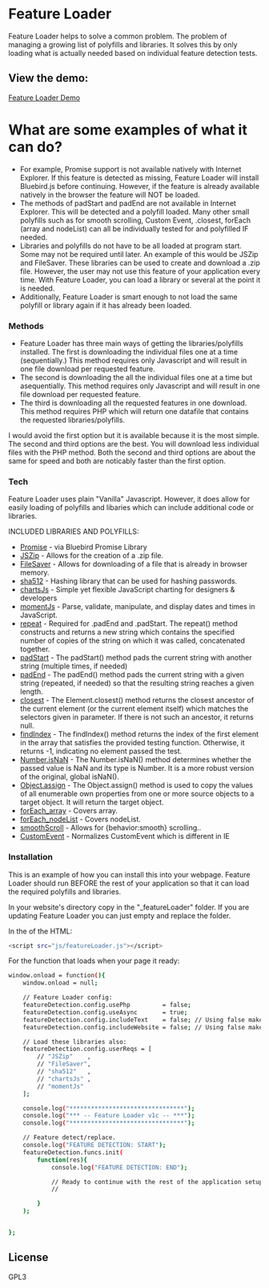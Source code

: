 # Feature Loader

Feature Loader helps to solve a common problem. The problem of managing a growing list of polyfills and libraries. It solves this by only loading what is actually needed based on individual feature detection tests.

## View the demo:
[Feature Loader Demo]

# What are some examples of what it can do?
  - For example, Promise support is not available natively with Internet Explorer. If this feature is detected as missing, Feature Loader will install Bluebird.js before continuing. However, if the feature is already available natively in the browser the feature will NOT be loaded.
  - The methods of padStart and padEnd are not available in Internet Explorer. This will be detected and a polyfill loaded. Many other small polyfills such as for smooth scrolling, Custom Event, .closest, forEach (array and nodeList) can all be individually tested for and polyfilled IF needed.
  - Libraries and polyfills do not have to be all loaded at program start. Some may not be required until later. An example of this would be JSZip and FileSaver. These libraries can be used to create and download a .zip file. However, the user may not use this feature of your application every time. With Feature Loader, you can load a library or several at the point it is needed.
  - Additionally, Feature Loader is smart enough to not load the same polyfill or library again if it has already been loaded.

### Methods
- Feature Loader has three main ways of getting the libraries/polyfills installed.
The first is downloading the individual files one at a time (sequentially.) This method requires only Javascript and will result in one file download per requested feature.
- The second is downloading the all the individual files one at a time but asequentially. This method requires only Javascript and will result in one file download per requested feature.
- The third is downloading all the requested features in one download. This method requires PHP which will return one datafile that contains the requested libraries/polyfills.

I would avoid the first option but it is available because it is the most simple.
The second and third options are the best. You will download less individual files with the PHP method.
Both the second and third options are about the same for speed and both are noticably faster than the first option.

### Tech

Feature Loader uses plain "Vanilla" Javascript. However, it does allow for easily loading of polyfills and libaries which can include additional code or libraries.

INCLUDED LIBRARIES AND POLYFILLS:
* [Promise] - via Bluebird Promise Library
* [JSZip] - Allows for the creation of a .zip file.
* [FileSaver] - Allows for downloading of a file that is already in browser memory.
* [sha512] - Hashing library that can be used for hashing passwords.
* [chartsJs] - Simple yet flexible JavaScript charting for designers & developers
* [momentJs] - Parse, validate, manipulate, and display dates and times in JavaScript.
* [repeat] - Required for .padEnd and .padStart. The repeat() method constructs and returns a new string which contains the specified number of copies of the string on which it was called, concatenated together.
* [padStart] - The padStart() method pads the current string with another string (multiple times, if needed)
* [padEnd] - The padEnd() method pads the current string with a given string (repeated, if needed) so that the resulting string reaches a given length.
* [closest] - The Element.closest() method returns the closest ancestor of the current element (or the current element itself) which matches the selectors given in parameter. If there is not such an ancestor, it returns null.
* [findIndex] - The findIndex() method returns the index of the first element in the array that satisfies the provided testing function. Otherwise, it returns -1, indicating no element passed the test.
* [Number.isNaN] - The Number.isNaN() method determines whether the passed value is NaN and its type is Number. It is a more robust version of the original, global isNaN().
* [Object.assign] - The Object.assign() method is used to copy the values of all enumerable own properties from one or more source objects to a target object. It will return the target object.
* [forEach_array] - Covers array.
* [forEach_nodeList] - Covers nodeList.
* [smoothScroll] - Allows for {behavior:smooth} scrolling..
* [CustomEvent] - Normalizes CustomEvent which is different in IE

### Installation
This is an example of how you can install this into your webpage. Feature Loader should run BEFORE the rest of your application so that it can load the required polyfills and libraries.

In your website's directory copy in the "_featureLoader" folder. If you are updating Feature Loader you can just empty and replace the folder.

In the <head> of the HTML:

```sh
<script src="js/featureLoader.js"></script>
```

For the function that loads when your page it ready:

```sh
window.onload = function(){
	window.onload = null;

	// Feature Loader config:
	featureDetection.config.usePhp         = false;
	featureDetection.config.useAsync       = true;
	featureDetection.config.includeText    = false; // Using false makes the database download smaller.
	featureDetection.config.includeWebsite = false; // Using false makes the database download smaller.

	// Load these libraries also:
	featureDetection.config.userReqs = [
		// "JSZip"    ,
		// "FileSaver",
		// "sha512"   ,
		// "chartsJs" ,
		// "momentJs"
	];

	console.log("********************************");
	console.log("*** -- Feature Loader v1c -- ***");
	console.log("********************************");

	// Feature detect/replace.
	console.log("FEATURE DETECTION: START");
	featureDetection.funcs.init(
		function(res){
			console.log("FEATURE DETECTION: END");

			// Ready to continue with the rest of the application setup!
			//

		}
	);


};
```

License
----
GPL3


[//]: # (These are reference links used in the body of this note and get stripped out when the markdown processor does its job. There is no need to format nicely because it shouldn't be seen. Thanks SO - http://stackoverflow.com/questions/4823468/store-comments-in-markdown-syntax)

[Feature Loader Demo]:<https://www.nicksen782.net/featureLoader/>
[Promise]:<https://github.com/petkaantonov/bluebird>
[JSZip]:<https://github.com/Stuk/jszip>
[FileSaver]:<https://github.com/eligrey/FileSaver.js>
[sha512]:<http://pajhome.org.uk/crypt/md5>
[chartsJs]:<https://www.chartjs.org/>
[momentJs]:<http://momentjs.com/>
[repeat]:<https://developer.mozilla.org/en-US/docs/Web/JavaScript/Reference/Global_Objects/String/repeat>
[padStart]:<https://developer.mozilla.org/en-US/docs/Web/JavaScript/Reference/Global_Objects/String/padStart>
[padEnd]:<https://developer.mozilla.org/en-US/docs/Web/JavaScript/Reference/Global_Objects/String/padEnd>
[closest]:<https://developer.mozilla.org/en-US/docs/Web/API/Element/closest>
[findIndex]:<https://developer.mozilla.org/en-US/docs/Web/JavaScript/Reference/Global_Objects/Array/findIndex>
[Number.isNaN]:<https://developer.mozilla.org/en-US/docs/Web/JavaScript/Reference/Global_Objects/Number/isNaN>
[Object.assign]:<https://developer.mozilla.org/en-US/docs/Web/JavaScript/Reference/Global_Objects/Object/assign>
[forEach_array]:<https://developer.mozilla.org/en-US/docs/Web/JavaScript/Reference/Global_Objects/Array/forEach>
[forEach_nodeList]:<https://developer.mozilla.org/en-US/docs/Web/API/NodeList/forEach>
[smoothScroll]:<https://github.com/iamdustan/smoothscroll>
[CustomEvent]:<https://developer.mozilla.org/en-US/docs/Web/API/CustomEvent/CustomEvent>
